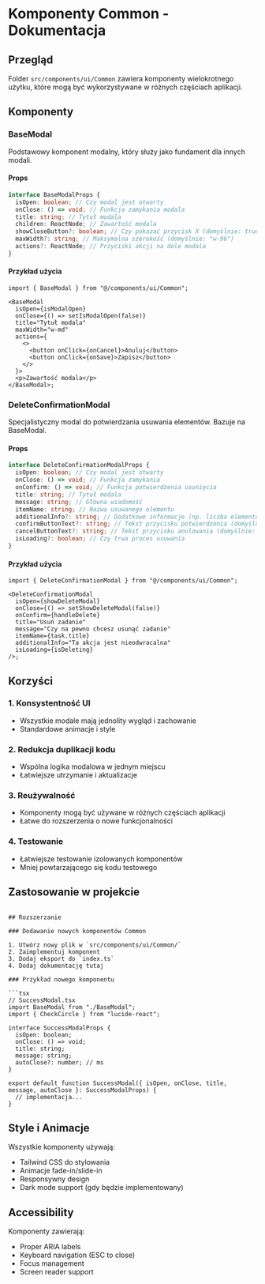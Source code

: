 # Komponenty Common - Dokumentacja

## Przegląd

Folder `src/components/ui/Common` zawiera komponenty wielokrotnego użytku, które mogą być wykorzystywane w różnych częściach aplikacji.

## Komponenty

### BaseModal

Podstawowy komponent modalny, który służy jako fundament dla innych modali.

#### Props

```typescript
interface BaseModalProps {
  isOpen: boolean; // Czy modal jest otwarty
  onClose: () => void; // Funkcja zamykania modala
  title: string; // Tytuł modala
  children: ReactNode; // Zawartość modala
  showCloseButton?: boolean; // Czy pokazać przycisk X (domyślnie: true)
  maxWidth?: string; // Maksymalna szerokość (domyślnie: "w-96")
  actions?: ReactNode; // Przyciski akcji na dole modala
}
```

#### Przykład użycia

```tsx
import { BaseModal } from "@/components/ui/Common";

<BaseModal
  isOpen={isModalOpen}
  onClose={() => setIsModalOpen(false)}
  title="Tytuł modala"
  maxWidth="w-md"
  actions={
    <>
      <button onClick={onCancel}>Anuluj</button>
      <button onClick={onSave}>Zapisz</button>
    </>
  }>
  <p>Zawartość modala</p>
</BaseModal>;
```

### DeleteConfirmationModal

Specjalistyczny modal do potwierdzania usuwania elementów. Bazuje na BaseModal.

#### Props

```typescript
interface DeleteConfirmationModalProps {
  isOpen: boolean; // Czy modal jest otwarty
  onClose: () => void; // Funkcja zamykania
  onConfirm: () => void; // Funkcja potwierdzenia usunięcia
  title: string; // Tytuł modala
  message: string; // Główna wiadomość
  itemName: string; // Nazwa usuwanego elementu
  additionalInfo?: string; // Dodatkowe informacje (np. liczba elementów)
  confirmButtonText?: string; // Tekst przycisku potwierdzenia (domyślnie: "Usuń")
  cancelButtonText?: string; // Tekst przycisku anulowania (domyślnie: "Anuluj")
  isLoading?: boolean; // Czy trwa proces usuwania
}
```

#### Przykład użycia

```tsx
import { DeleteConfirmationModal } from "@/components/ui/Common";

<DeleteConfirmationModal
  isOpen={showDeleteModal}
  onClose={() => setShowDeleteModal(false)}
  onConfirm={handleDelete}
  title="Usuń zadanie"
  message="Czy na pewno chcesz usunąć zadanie"
  itemName={task.title}
  additionalInfo="Ta akcja jest nieodwracalna"
  isLoading={isDeleting}
/>;
```

## Korzyści

### 1. Konsystentność UI

- Wszystkie modale mają jednolity wygląd i zachowanie
- Standardowe animacje i style

### 2. Redukcja duplikacji kodu

- Wspólna logika modalowa w jednym miejscu
- Łatwiejsze utrzymanie i aktualizacje

### 3. Reużywalność

- Komponenty mogą być używane w różnych częściach aplikacji
- Łatwe do rozszerzenia o nowe funkcjonalności

### 4. Testowanie

- Łatwiejsze testowanie izolowanych komponentów
- Mniej powtarzającego się kodu testowego

## Zastosowanie w projekcie

````

## Rozszerzanie

### Dodawanie nowych komponentów Common

1. Utwórz nowy plik w `src/components/ui/Common/`
2. Zaimplementuj komponent
3. Dodaj eksport do `index.ts`
4. Dodaj dokumentację tutaj

### Przykład nowego komponentu

```tsx
// SuccessModal.tsx
import BaseModal from "./BaseModal";
import { CheckCircle } from "lucide-react";

interface SuccessModalProps {
  isOpen: boolean;
  onClose: () => void;
  title: string;
  message: string;
  autoClose?: number; // ms
}

export default function SuccessModal({ isOpen, onClose, title, message, autoClose }: SuccessModalProps) {
  // implementacja...
}
````

## Style i Animacje

Wszystkie komponenty używają:

- Tailwind CSS do stylowania
- Animacje fade-in/slide-in
- Responsywny design
- Dark mode support (gdy będzie implementowany)

## Accessibility

Komponenty zawierają:

- Proper ARIA labels
- Keyboard navigation (ESC to close)
- Focus management
- Screen reader support
